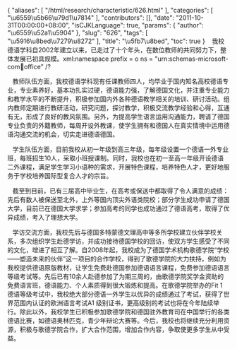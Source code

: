 {
    "aliases": [
        "/html/research/characteristic/626.html"
    ],
    "categories": [
        "\u6559\u5b66\u79d1\u7814"
    ],
    "contributors": [],
    "date": "2011-10-31T00:00:00+08:00",
    "isCJKLanguage": true,
    "params": {
        "author": "\u6559\u52a1\u5904"
    },
    "slug": "626",
    "tags": [
        "\u5916\u8bed\u7279\u8272"
    ],
    "title": "\u5fb7\u8bed",
    "toc": true
}
   我校德语学科自2002年建立以来，已走过了十个年头，在数位教师的共同努力下，整体发展已初具规模。xml:namespace prefix = o ns = "urn:schemas-microsoft-com:office:office" /?

   教师队伍方面，我校德语学科现有任课教师四人，均毕业于国内知名高校德语专业，专业素养好，基本功扎实过硬，德语能力强，了解德国文化，并注重专业能力和教学水平的不断提升，积极参加国内外各种德语教学相关的培训、研讨活动。组内教师定期进行教研活动，研究问题，探讨教学，积极交流教学经验和心得，互通有无，形成了良好的教风氛围。另外，为提高学生语言运用沟通能力，聘请了德国专业负责的外籍教师，每周开设外教课，使学生拥有和德国人在真实情境中运用德语沟通交流的机会，切实走进德语德国。

   学生队伍方面，目前我校从初一年级到高三年级，每年级设置一个德语一外专业班，每班招生10人，采取小班授课制。同时，我校也在初一至高一年级开设德语二外课程，满足学生学习小语种的需求，开展特色课程，培养特色人才，更好地服务于学校培养国际型复合人才的宗旨。

   截至到目前，已有三届高中毕业生，在高考或保送中都取得了令人满意的成绩：先后有数人被保送至北外，上外等国内顶尖外语类院校；部分学生成功申请了德国大学，目前已在德国大学求学；参加高考的同学也成功通过了德语高考，取得了优异成绩，考入了理想大学。

   学访交流方面，我校先后与德国多特蒙德文理高中等多所学校建立伙伴学校关系，多次组织学生赴德学访，并成功接待德国学校的回访，使双方学生感受了不同的文化，增进了相互了解。自2008年起，我校成为了德国学术机构歌德学院“学校——塑造未来的伙伴”这一项目的合作学校，得到了歌德学院的大力扶持，例如为我校提供德语原版教材，让学生免费赴德国参加德语语言课程，免费参加德语语言等级考试等。先后已有10余人赴德参加了为期三周的，由歌德学院奖学金资助的免费语言班，德语能力、个人素质得到很大锻炼和提高。在歌德学院举办的Fit 1 德语等级考试中，我校绝大部分德语一外学生以优异的成绩通过了考试，获得了世界范围内认证的欧洲语言考试A1 级别证书，更高级别的考试也将在今年陆续举行。除此以外，我校学生已积极参加歌德学院和德国驻外教育司在中国举行的各类德语比赛，如德语奥林匹克，青少年辩论大赛等。今后，我校也将继续充分利用资源，积极与歌德学院合作，扩大合作范围，增加合作内容，争取使更多学生从中受益。

